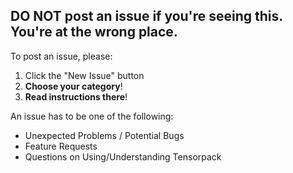
## DO NOT post an issue if you're seeing this. You're at the wrong place.

To post an issue, please:

1. Click the "New Issue" button
2. __Choose your category__!
3. __Read instructions there__!

An issue has to be one of the following:
- Unexpected Problems / Potential Bugs
- Feature Requests
- Questions on Using/Understanding Tensorpack
